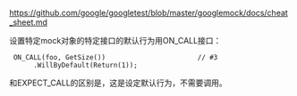 https://github.com/google/googletest/blob/master/googlemock/docs/cheat_sheet.md


设置特定mock对象的特定接口的默认行为用ON_CALL接口：
```
 ON_CALL(foo, GetSize())                       // #3
      .WillByDefault(Return(1));
````
和EXPECT_CALL的区别是，这是设定默认行为，不需要调用。
